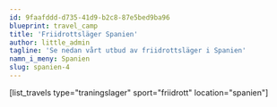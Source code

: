 ```yaml
---
id: 9faafddd-d735-41d9-b2c8-87e5bed9ba96
blueprint: travel_camp
title: 'Friidrottsläger Spanien'
author: little_admin
tagline: 'Se nedan vårt utbud av friidrottsläger i Spanien'
namn_i_meny: Spanien
slug: spanien-4
---
```

<p>[list_travels type="traningslager" sport="friidrott" location="spanien"]</p>

